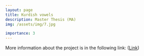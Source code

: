 ```yaml
---
layout: page
title: Kurdish vowels
description: Master Thesis (MA)
img: /assets/img/7.jpg

importance: 3
---
```

<!---
redirect: https://unsplash.com--->

More information about the project is in the following link: ([Link](https://www.researchgate.net/project/Acoustic-Analysis-of-Kermanshahi-Kurdish-Vowels-System))